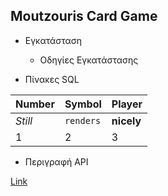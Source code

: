 ## Moutzouris Card Game
 - Εγκατάσταση
   - Οδηγίες Εγκατάστασης

 - Πίνακες SQL 

  Number | Symbol | Player
   --- | --- | ---
   *Still* | `renders` | **nicely**
   1 | 2 | 3
 
 * Περιγραφή API 


[Link](https://users.it.teithe.gr/~it164828/ADISE21_Sfouggarakides/www/)

